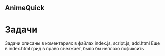 ## AnimeQuick

# Задачи 
Задачи описаны в коментариях в файлах index.js, script.js, add.html
Еще в index.html грид в право съезжает, было бы неплохо пофиксить
